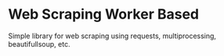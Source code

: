 # Web Scraping Worker Based 

Simple library for web scraping using requests, multiprocessing, beautifullsoup, etc.
